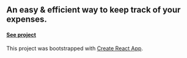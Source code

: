 ## An easy & efficient way to keep track of your expenses.

#### [See project](https://rebeca-august.github.io/expense-tracker/)

This project was bootstrapped with [Create React App](https://github.com/facebook/create-react-app).
